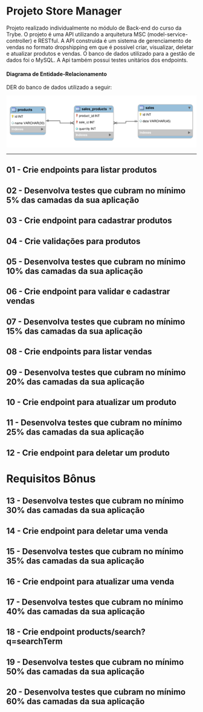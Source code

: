 # Projeto Store Manager 

Projeto realizado individualmente no módulo  de Back-end do curso da Trybe.
O projeto é uma API utilizando a arquitetura MSC (model-service-controller) e RESTful. 
A API construida é um sistema de gerenciamento de vendas no formato dropshipping em que é possível criar, visualizar, deletar e atualizar produtos e vendas. O banco de dados utilizado para a gestão de dados foi o MySQL. A Api também possui testes unitários dos endpoints.

  #### Diagrama de Entidade-Relacionamento

  DER do banco de dados utilizado a seguir:

  ![DER](./public/erStoreManager.png)

  ---

## 01 - Crie endpoints para listar produtos
## 02 - Desenvolva testes que cubram no mínimo 5% das camadas da sua aplicação
## 03 - Crie endpoint para cadastrar produtos
## 04 - Crie validações para produtos
## 05 - Desenvolva testes que cubram no mínimo 10% das camadas da sua aplicação
## 06 - Crie endpoint para validar e cadastrar vendas
## 07 - Desenvolva testes que cubram no mínimo 15% das camadas da sua aplicação
## 08 - Crie endpoints para listar vendas
## 09 - Desenvolva testes que cubram no mínimo 20% das camadas da sua aplicação
## 10 - Crie endpoint para atualizar um produto
## 11 - Desenvolva testes que cubram no mínimo 25% das camadas da sua aplicação
## 12 - Crie endpoint para deletar um produto
# Requisitos Bônus
## 13 - Desenvolva testes que cubram no mínimo 30% das camadas da sua aplicação
## 14 - Crie endpoint para deletar uma venda
## 15 - Desenvolva testes que cubram no mínimo 35% das camadas da sua aplicação
## 16 - Crie endpoint para atualizar uma venda
## 17 - Desenvolva testes que cubram no mínimo 40% das camadas da sua aplicação
## 18 - Crie endpoint products/search?q=searchTerm
## 19 - Desenvolva testes que cubram no mínimo 50% das camadas da sua aplicação
## 20 - Desenvolva testes que cubram no mínimo 60% das camadas da sua aplicação
